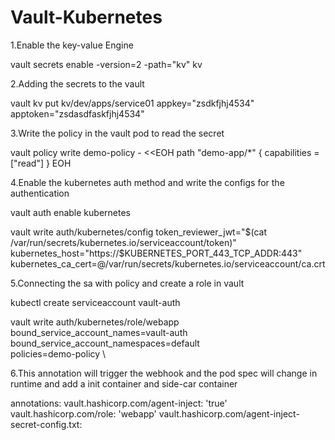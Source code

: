 # Vault-Kubernetes


1.Enable the key-value Engine

  vault secrets enable -version=2 -path="kv" kv

2.Adding the secrets to the vault

  vault kv put kv/dev/apps/service01 appkey="zsdkfjhj4534" apptoken="zsdasdfaskfjhj4534" 

3.Write the policy in the vault pod to read the secret 

  vault policy write demo-policy - <<EOH
  path "demo-app/*" {
    capabilities = ["read"]
  }
  EOH
  
4.Enable the kubernetes auth method and write the configs for the authentication

  vault auth enable kubernetes
  
  vault write auth/kubernetes/config token_reviewer_jwt="$(cat /var/run/secrets/kubernetes.io/serviceaccount/token)" kubernetes_host="https://$KUBERNETES_PORT_443_TCP_ADDR:443" 
  kubernetes_ca_cert=@/var/run/secrets/kubernetes.io/serviceaccount/ca.crt
  
5.Connecting the sa with policy and create a role in vault

  kubectl create serviceaccount vault-auth

  vault write auth/kubernetes/role/webapp \
          bound_service_account_names=vault-auth \
          bound_service_account_namespaces=default \
          policies=demo-policy \

6.This annotation will trigger the webhook and the pod spec will change in runtime and add a init container and side-car container

   annotations:
      vault.hashicorp.com/agent-inject: 'true'
      vault.hashicorp.com/role: 'webapp'
      vault.hashicorp.com/agent-inject-secret-config.txt: 
